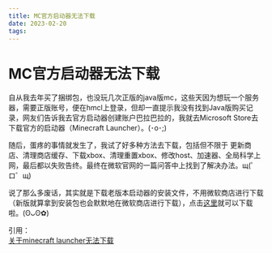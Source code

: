 ```yaml
---
title: MC官方启动器无法下载
date: 2023-02-20
tags:
---
```

# MC官方启动器无法下载

自从我去年买了捆绑包，也没玩几次正版的java版mc，这些天因为想玩一个服务器，需要正版账号，便在hmcl上登录，但却一直提示我没有找到Java版购买记录，网友们告诉我去官方启动器创建账户巴拉巴拉的，我就去Microsoft Store去下载官方的启动器（Minecraft Launcher）。(･o･;)

随后，蛋疼的事情就发生了，我试了好多种方法去下载，包括但不限于 更新商店、清理商店缓存、下载xbox、清理重置xbox、修改host、加速器、全局科学上网，最后都以失败告终。最终在微软官网的一篇问答中上找到了解决办法。щ(゜ロ゜щ)


说了那么多废话，其实就是下载老版本启动器的安装文件，不用微软商店进行下载（新版就算拿到安装包也会默默地在微软商店进行下载），点击[这里](https://launcher.mojang.com/download/MinecraftInstaller.msi "实际上只要搜 下载不了mclauncher就可以找到...")就可以下载啦。(ʘᴗʘ✿)

引用：   
[关于minecraft launcher无法下载](https://answers.microsoft.com/zh-hans/windows/forum/all/%E5%85%B3%E4%BA%8Eminecraft/23637685-ad30-4ffb-b2ef-46c867bd67a6)